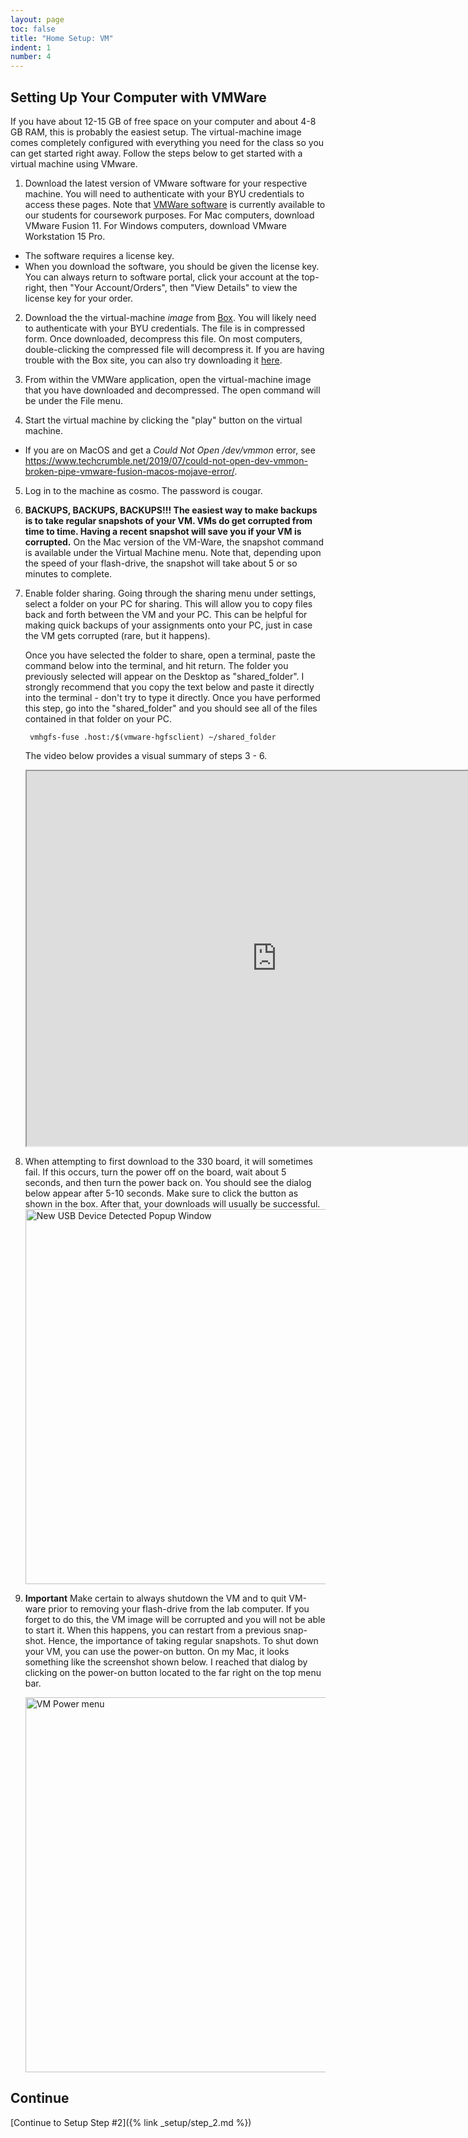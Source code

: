 ```yaml
---
layout: page
toc: false
title: "Home Setup: VM"
indent: 1
number: 4
---
```





## Setting Up Your Computer with VMWare
If you have about 12-15 GB of free space on your computer and about 4-8 GB RAM, this is probably the easiest setup. The virtual-machine image comes completely configured with everything you need for the class so you can get started right away. Follow the steps below to get started with a virtual machine using VMware.

1. Download the latest version of VMware software for your respective machine. You will need to authenticate with your BYU credentials to access these pages. Note that [VMWare software](https://vmware.et.byu.edu) is currently available to our students for coursework purposes. For Mac computers, download VMware Fusion 11. For Windows computers, download VMware Workstation 15 Pro.
  * The software requires a license key.  
  * When you download the software, you should be given the license key.  You can always return to software portal, click your account at the top-right, then "Your Account/Orders", then "View Details" to view the license key for your order.


2. Download the the virtual-machine *image* from 
[Box](https://byu.box.com/s/59sltazrtru160jl4mkanr5on38c7w8n).
You will likely need to authenticate with your BYU credentials. The file is in compressed form. Once downloaded, decompress this file. On most computers, double-clicking the compressed file will decompress it. If you are having trouble with the Box site, you can also try downloading it 
[here](https://drive.google.com/file/d/12TpDPxKvO6OrB4WysSi_5Z3Sh4Gpd7xi/view?usp=sharing).

3. From within the VMWare application, open the virtual-machine image that you have downloaded and decompressed. The open command will be under the File menu.

4. Start the virtual machine by clicking the "play" button on the virtual machine.
  * If you are on MacOS and get a *Could Not Open /dev/vmmon* error, see <https://www.techcrumble.net/2019/07/could-not-open-dev-vmmon-broken-pipe-vmware-fusion-macos-mojave-error/>.

5. Log in to the machine as cosmo. The password is cougar.

6. **BACKUPS, BACKUPS, BACKUPS!!! The easiest way to make backups is to take regular snapshots of your VM. VMs do get corrupted from time to time. Having a recent snapshot will save you if your VM is corrupted.** On the Mac version of the VM-Ware, the snapshot command is available under the Virtual Machine menu. Note that, depending upon the speed of your flash-drive, the snapshot will take about 5 or so minutes to complete.

7. Enable folder sharing. Going through the sharing menu under settings, select a folder on your PC for sharing. This will allow you to copy files back and forth between the VM and your PC. This can be helpful for making quick backups of your assignments onto your PC, just in case the VM gets corrupted (rare, but it happens).

    Once you have selected the folder to share, open a terminal, paste the command below into the terminal, and hit return. The folder you previously selected will appear on the Desktop as "shared_folder". I strongly recommend that you copy the text below and paste it directly into the terminal - don't try to type it directly. Once you have performed this step, go into the "shared_folder" and you should see all of the files contained in that folder on your PC.

        vmhgfs-fuse .host:/$(vmware-hgfsclient) ~/shared_folder

    The video below provides a visual summary of steps 3 - 6.
    <iframe width="800" height="600" allow="fullscreen" src="https://www.youtube.com/embed/xIMztTEp7Lw"> </iframe>

8. When attempting to first download to the 330 board, it will sometimes fail. If this occurs, turn the power off on the board, wait about 5 seconds, and then turn the power back on. You should see the dialog below appear after 5-10 seconds. Make sure to click the button as shown in the box. After that, your downloads will usually be successful.
    <img src="{% link media/setup/vm_board_connect.jpg %}" width="600" alt="New USB Device Detected Popup Window">

9. **Important** Make certain to always shutdown the VM and to quit VM-ware prior to removing your flash-drive from the lab computer. If you forget to do this, the VM image will be corrupted and you will not be able to start it. When this happens, you can restart from a previous snap-shot. Hence, the importance of taking regular snapshots. To shut down your VM, you can use the power-on button. On my Mac, it looks something like the screenshot shown below. I reached that dialog by clicking on the power-on button located to the far right on the top menu bar.
    
    <img src="{% link media/setup/vmshutdown.png %}" width="600" alt="VM Power menu">


## Continue
[Continue to Setup Step #2]({% link _setup/step_2.md %})
